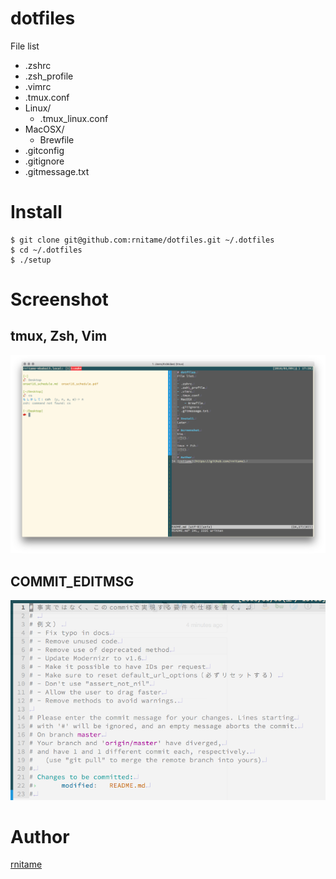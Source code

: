 # dotfiles
File list

- .zshrc
- .zsh\_profile
- .vimrc
- .tmux.conf
- Linux/
    - .tmux_linux.conf
- MacOSX/ 
    - Brewfile
- .gitconfig
- .gitignore
- .gitmessage.txt

# Install

```
$ git clone git@github.com:rnitame/dotfiles.git ~/.dotfiles
$ cd ~/.dotfiles
$ ./setup
```

# Screenshot
## tmux, Zsh, Vim
![](screenshots/screenshot.png)
## COMMIT_EDITMSG 
![](screenshots/commit_editmsg.png)

# Author
[rnitame](https://github.com/rnitame)
